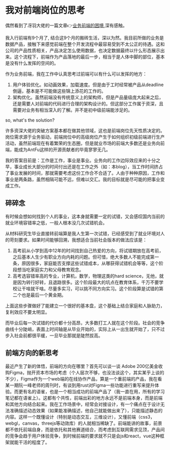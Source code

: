# 我对前端岗位的思考
偶然看到了冴羽大佬的一篇文章:point_right:[业务前端的困境](https://github.com/mqyqingfeng/Blog/issues/172),深有感触。

我入行前端有9个月了, 结合这9个月的搬砖生活，深以为然。我目前所做的业务是数据产品，接触下来感觉前端在整个开发流程中最容易受到不太公正的待遇。这和公司的产品性质相关，产品决定怎么使用数据，也决定数据最终以什么形态展示出来。这个流程下，前端作为产品落地的最后一步，相当于是人体中脚的部位，基本是没有什么发挥的空间的。

作为业务前端，我在工作中认真思考过前端可以有什么可以发挥的地方：
1. 用户体验优化。如动画效果，加载速度。但是由于工时经常被产品从deadline倒逼，基本是不可能做这些锦上添花的工作的。
2. 架构优化。虽然前端没有传统意义上的架构师，但是产品量级庞大起来之后，还是需要人对前端的代码进行合理的架构设计的。但这部分工作属于资深，且需要对业务有相当深入的了解。并不是初中级前端能涉足的。

so, what's the solution?

许多资深大佬的突破方案基本都在做其他领域，这也是前端岗位先天性质决定的。岗位需求源于业务驱动，前端岗位中的高级岗位产生于如何组织初级前端进行生产活动，虽然前端现在有着繁荣的生态圈，但是就业市场的前端大多数还是业务向前端，能成为AntFu这样的开源贡献者的毕竟寥寥无几。

我的答案目前是：工作是工作，事业是事业。业务向的工作边际效应来的十分之早，事业成长大部分的时间付出还是在工作之外（如：本blog），当工作时间挤占了事业发展的时间，那就需要考虑这份工作合不合适了。人由于种种原因，工作和事业是两条路，虽然相隔可能不远，但难以交汇。我的目标就是尽可能的把事业变成工作。

## 碎碎念
有时候会想如何找到个人的事业，这本身就需要一定的试错，又会感叹国内当前的就业环境容错率之低，一般人根本没几次试错机会。

从材料研究生毕业直接转前端算是我人生第一次试错，已经感受到了就业环境对人的苛刻要求。如果时间能够回溯，我想适合当前社会版本的做法应该是：
1. 高考前从小学到高中12年的时间找到自己热爱的方向，将试错期放在高考前，之后基本人生少有职业方向内耗的问题。但可惜，绝大多数人不能完成第一条，原因很多，家庭能否支撑这些试错成本，从哪获得试错机会等等，这个阶段想当吃家庭实力和父母教育观念。
2. 高考选容错率高的专业，计算机，数学，物理这类的hard science，无他，就是因为转行好转，且退路很多。这个阶段最大的坑点在教育体系，千万不要学校让干啥就干啥。尽量多实习，可以挑不同方向实习。这个阶段算是试错的第二个也是最后一个黄金期。

上面这些步骤做好了能建立一个很好的基本盘，这个基础上结合家庭和人脉助力，复利效应不要太明显。

而毕业后每一次试错的代价都十分高昂，大多数打工人就在这个阶段。社会的竞争曲线十分陡峭，表面上时间轴是从毕业开始的，实际上从一出生就开始了，只不过步入社会前都很平缓，一旦毕业那就是陡然拔高。
## 前端方向的新思考
最近产生了新的体悟，前端的方向在哪里？首先可以谈一谈 Adobe 200亿美金收购Figma，抛开资本市场的考虑（个人层次不够，也没法谈这个，其实某乎上谈的不少），Figma作为一个web端的在线协作产品，算是一个重前端的产品，我在看某一期阮一峰老师的周刊时，有谈到用rust对Figma一些功能进行重写来提升体验。而更有名的语雀，也是一个相当成功的前端产品了（我一直在用，所有的学习笔记都在语雀上）。这都有个共性，前端出彩的地方永远不是前端本身，而是前端和其他方向结合起来。我在工作场景中，经常会对接设计，有一个痛点在于设计无法准确描述动态效果（如果能准确描述，他自己就能做出来了），只能描述静态的内容。这样一个既懂设计（特别是动态交互，三维设计），又懂前端（css3，webgl，canvas，threejs等动效库）的人就相当稀缺了。前端能讲的故事，前景都不依托前端自身，而是依托和其他赛道结合，而考虑到互联网需求见顶，产品间的竞争会趋于用户体验竞争，到时候前端的要求就不只是会js和react，vue这种框架就能干活的程度了。
